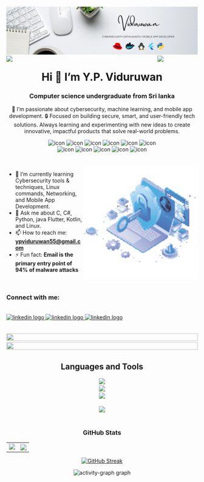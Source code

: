 ![Header](/images/baner.png)
<img align="left" src="https://user-images.githubusercontent.com/65187002/144930161-2f783401-8d27-4fdf-a2f7-cc0ba32f1f1f.gif" width="21%" style="display:inline;">
<img align="right" src="https://user-images.githubusercontent.com/65187002/144930161-2f783401-8d27-4fdf-a2f7-cc0ba32f1f1f.gif" width="21%" style="display:inline;">

<h1 align=center>Hi 👋 I’m Y.P. Viduruwan</h1>

<!--
;;**Viduruwan-55/Viduruwan-55** is a ✨ _special_ ✨ repository because its `README.md` (this file) appears on your GitHub profile.
-->
<h3 align="center">Computer science undergraduate from Sri lanka</h3>
<p align=center>
🚀 I’m passionate about cybersecurity, machine learning, and mobile app development.
🔒 Focused on building secure, smart, and user-friendly tech solutions. Always learning and experimenting with new ideas to create innovative, impactful products that solve real-world problems.
</p>
<div align="center">
  <img src="https://techstack-generator.vercel.app/csharp-icon.svg" alt="icon" width="50" height="50" />
  <img src="https://techstack-generator.vercel.app/python-icon.svg" alt="icon" width="50" height="50" />
  <img src="https://techstack-generator.vercel.app/ts-icon.svg" alt="icon" width="50" height="50" />
  <img src="https://techstack-generator.vercel.app/js-icon.svg" alt="icon"width="50" height="50" />
  <img src="https://techstack-generator.vercel.app/react-icon.svg" alt="icon" width="50" height="50" />
 <img src="https://techstack-generator.vercel.app/mysql-icon.svg" alt="icon" width="50" height="50" />
</div>
<div align="center">
  <img src="https://techstack-generator.vercel.app/nginx-icon.svg" alt="icon" width="50" height="50" />
  <img src="https://techstack-generator.vercel.app/java-icon.svg" alt="icon" width="50" height="50" />
  <img src="https://techstack-generator.vercel.app/github-icon.svg" alt="icon" width="50" height="50" />
  <img src="https://techstack-generator.vercel.app/docker-icon.svg" alt="icon" width="50" height="50" />
  <img src="https://techstack-generator.vercel.app/restapi-icon.svg" alt="icon" width="50" height="50" />
</div>
<br><br>
<img align="right" alt="1ktC.gif" width="300" src="./images/Animation.gif">

<!-- working on -->

- 🌱 I’m currently learning Cybersecurity tools & techniques, Linux commands, Networking, and Mobile App Development.
- 💬 Ask me about C, C#, Python, java Flutter, Kotlin, and Linux.
- 📫 How to reach me: **ypviduruwan55@gmail.com**
- ⚡ Fun fact: **Email is the primary entry point of 94% of malware attacks**
<br>
<h3 align="left">Connect with me:</h3>
<br>
<div align="left">
  <a href="https://www.linkedin.com/in/yasisuru-pathum-viduruwan-35000b256" target="_blank">
    <img src="https://skillicons.dev/icons?i=linkedin" width="52" height="40" alt="linkedin logo"  />
  </a>
  <a href="mailto:ypviduruwan55@gmail.com" target="_blank">
    <img src="https://skillicons.dev/icons?i=gmail" width="52" height="40" alt="linkedin logo"  />
  </a>
  <a href="https://www.instagram.com/yasisurupathum/profilecard/?igsh=MTZxdTV6OTUxc2xrYQ==" target="_blank">
    <img src="https://skillicons.dev/icons?i=instagram" width="52" height="40" alt="linkedin logo"  />
  </a>
</div>
<br><br>
<img src="https://i.imgur.com/dBaSKWF.gif" height="20" width="100%">
<br>
<img src="https://i.imgur.com/dBaSKWF.gif" height="20" width="100%">
<br>

###

<h2 align="center">Languages and Tools</h2>

<div align="center">
  <a href="https://skillicons.dev">
    <img src="https://skillicons.dev/icons?i=html,css,bootstrap,jquery,js,react,nextjs,tailwind,c,cs" />
  </a>
</div>
<div align="center">
  <a href="https://skillicons.dev">
    <img src="https://skillicons.dev/icons?i=php,java,python,nodejs,spring,fastapi,mysql,postgresql" />
  </a>
</div>
<div align="center">
  <a href="https://skillicons.dev">
    <img src="https://skillicons.dev/icons?i=flutter,dart,kotlin,figma,firebase" />
  </a>
</div>
<br>
<div align="center">
  <a href="https://skillicons.dev">
    <img src="https://skillicons.dev/icons?i=https://skillicons.dev/icons?i=debian,kali,ubuntu,linux,redhat,docker,azure,gcp" />
  </a
</div>
<br><br>

<h3 align="center">GitHub Stats</h3>
<div align="center">
  <table>
    <tr>
      <td>
        <img src="https://github-readme-stats.vercel.app/api?username=Viduruwan-55&theme=algolia&show_icons=true&show=reviews,prs_merged,prs_merged_percentage&hide=contribs,issues" height="200"/>
      </td>
      <td>
        <img align="center" src="https://github-readme-stats.vercel.app/api/top-langs/?username=Viduruwan-55&theme=algolia&show_icons=true&hide_border=false&layout=compact" height="200"/>
      </td>
    </tr>
  </table>
  <p align="center"> <a href="https://git.io/streak-stats"><img src="https://streak-stats.demolab.com?user=Viduruwan-55&theme=algolia&border_radius=5" alt="GitHub Streak" /></a></p>
</div>

<div align="center">
  <img src="https://github-readme-activity-graph.vercel.app/graph?username=Viduruwan-55&radius=16&theme=redical&area=true&order=5" height="300" alt="activity-graph graph"  />
</div>

###
